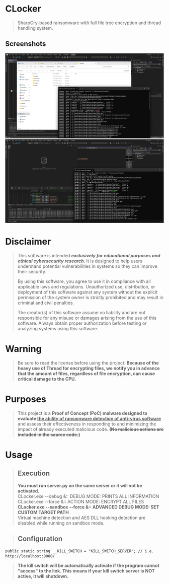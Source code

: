 # CLocker
> SharpCry-based ransomware with full file tree encryption and thread handling system.

## Screenshots
<img src="screenshot.png">
<img src="screenshot2.png">

# Disclaimer
> This software is intended ***exclusively for educational purposes and ethical cybersecurity research***. It is designed to help users understand potential vulnerabilities in systems so they can improve their security.
>
> By using this software, you agree to use it in compliance with all applicable laws and regulations. Unauthorized use, distribution, or deployment of this software against any system without the explicit permission of the system owner is strictly prohibited and may result in criminal and civil penalties.
>
> The creator(s) of this software assume no liability and are not responsible for any misuse or damages arising from the use of this software. Always obtain proper authorization before testing or analyzing systems using this software.

# Warning
> Be sure to read the license before using the project.
> **Because of the heavy use of Thread for encrypting files, we notify you in advance that the amount of files, regardless of file encryption, can cause critical damage to the CPU.**

# Purposes
> This project is a **Proof of Concept (PoC) malware designed to evaluate <ins>the ability of ransomware detection of anti-virus software</ins>** and assess their effectiveness in responding to and minimizing the impact of already executed malicious code.
> **<del>(No malicious actions are included in the source code.)</del>**

# Usage
> ## Execution
> **You must run server.py on the same server or it will not be activated.**<br>
> CLocker.exe --debug &:: DEBUG MODE: PRINTS ALL INFORMATION<br>
> CLocker.exe --force &:: ACTION MODE: ENCRYPT ALL FILES<br>
> **CLocker.exe --sandbox --force &:: ADVANCED DEBUG MODE: SET CUSTOM TARGET PATH**<br>
> Virtual machine detection and AES DLL hooking detection are disabled while running on sandbox mode.

> ## Configuration
```CSharp
public static string __KILL_SWITCH = "KILL_SWITCH_SERVER"; // i.e. http://localhost:8080/
```
> 
> **The kill switch will be automatically activate if the program cannot "access" to the link. This means if your kill switch server is NOT active, it will shutdown.**
